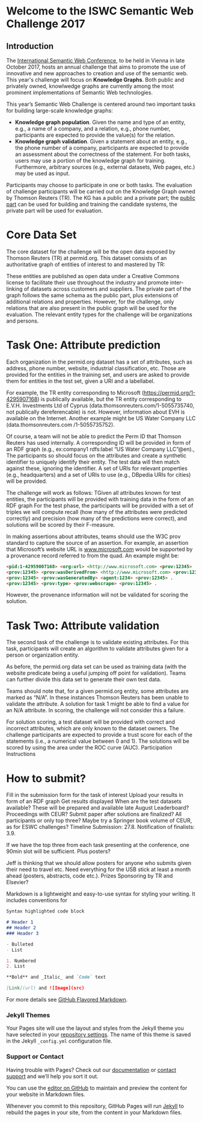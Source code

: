 # Welcome to the ISWC Semantic Web Challenge 2017

## Introduction
The [International Semantic Web Conference](https://iswc2017.semanticweb.org), to be held in Vienna in late October 2017, hosts an annual challenge that aims to promote the use of innovative and new approaches to creation and use of the semantic web. This year's challenge will focus on **Knowledge Graphs**. Both public and privately owned, knowlwedge graphs are currently among the most prominent implementations of Semantic Web technologies. 

This year’s Semantic Web Challenge is centered around two important tasks for building large-scale knowledge graphs:
- **Knowledge graph population**. Given the name and type of an entity, e.g., a name of a company, and a relation, e.g., phone number, participants are expected to provide the value(s) for the relation.
- **Knowledge graph validation**. Given a statement about an entity, e.g., the phone number of a company, participants are expected to provide an assessment about the correctness of the statement.
For both tasks, users may use a portion of the knowledge graph for training. Furthermore, arbitrary sources (e.g., external datasets, Web pages, etc.) may be used as input.
 
Participants may choose to participate in one or both tasks. The evaluation of challenge participants will be carried out on the Knowledge Graph owned by Thomson Reuters (TR). The KG has a public and a private part; the [public part](https://permid.org/) can be used for building and training the candidate systems, the private part will be used for evaluation.

# Core Data Set
The core dataset for the challenge will be the open data exposed by Thomson Reuters (TR) at permid.org. This dataset consists of an authoritative graph of entities of interest to and mastered by TR:

These entities are published as open data under a Creative Commons license to facilitate their use throughout the industry and promote inter-linking of datasets across customers and suppliers. The private part of the graph follows the same schema as the public part, plus extensions of additional relations and properties. However, for the challenge, only relations that are also present in the public graph will be used for the evaluation. The relevant entity types for the challenge will be organizations and persons.

# Task One: Attribute prediction
Each organization in the permid.org dataset has a set of attributes, such as address, phone number, website, industrial classification, etc. Those are provided for the entities in the training set, and users are asked to provide them for entities in the test set, given a URI and a labellabel.
 
For example, the TR entity corresponding to Microsoft (https://permid.org/1-4295907168) is publically available, but the TR entity corresponding to E.V.H. Investments Ltd of Cyprus (data.thomsonreuters.com/1-5055735740, not publically dereferencable) is not. However, information about EVH is available on the Internet. Another example might be US Water Company LLC (data.thomsonreuters.com /1-5055735752).
 
Of course, a team will not be able to predict the Perm ID that Thomson Reuters has used internally. A corresponding ID will be provided in form of an RDF graph (e.g., ex:company1 rdfs:label “US Water Company LLC”@en)., The participants so should focus on the attributes and create a synthetic identifier to uniquely identify their entity. The test data will then match against these, ignoring the identifier. A set of URIs for relevant properties (e.g., headquarters) and a set of URIs to use (e.g., DBpedia URIs for cities) will be provided. 
 
The challenge will work as follows:
TGiven all attributes known for test entities, the participants will be provided with training data in the form of an RDF graph
For the test phase, the participants will be provided with a set of triples we will compute recall (how many of the attributes were predicted correctly) and precision (how many of the predictions were correct), and solutions will be scored by their F-measure.
 
In making assertions about attributes, teams should use the W3C prov standard to capture the source of an assertion. For example, an assertion that Microsoft’s website URL is www.microsoft.com would be supported by a provenance record referred to from the quad. An example might be:
```markdown 
<pid:1-42959007168> <org:url> <http://www.microsoft.com> <prov:12345> .
<prov:12345> <prov:wasDerivedFrom> <http://www.microsoft.com> <prov:12345> .
<prov:12345> <prov:wasGeneratedBy> <agent:1234> <prov:12345> .
<prov:12345> <prov:type> <prov:webscrape> <prov:12345> .
``` 
However, the provenance information will not be validated for scoring the solution.
# Task Two: Attribute validation
The second task of the challenge is to validate existing attributes. For this task, participants will create an algorithm to validate attributes given for a person or organization entity.
 
As before, the permid.org data set can be used as training data (with the website predicate being a useful jumping off point for validation). Teams can further divide this data set to generate their own test data.
 
Teams should note that, for a given permid.org entity, some attributes are marked as “N/A”. In these instances Thomson Reuters has been unable to validate the attribute. A solution for task 1 might be able to find a value for an N/A attribute. In scoring, the challenge will not consider this a failure.
 
For solution scoring, a test dataset will be provided with correct and incorrect attributes, which are only known to the dataset owners. The challenge participants are expected to provide a trust score for each of the statements (i.e., a numerical value between 0 and 1). The solutions will be scored by using the area under the ROC curve (AUC).
Participation Instructions
# How to submit?
Fill in the submission form for the task of interest
Upload your results in form of an RDF graph
Get results displayed
When are the test datasets available?
	These will be prepared and available late August
 Leaderboard?
Proceedings with CEUR?
Submit paper after solutions are finalized? All participants or only top three? Maybe try a Springer book volume of CEUR, as for ESWC challenges? 
Timeline
Submission: 27.8.
Notification of finalists: 3.9.
 
If we have the top three from each task presenting at the conference, one 90min slot will be sufficient. Plus posters?
 
Jeff is thinking that we should allow posters for anyone who submits given their need to travel etc. Need everything for the USB stick at least a month ahead (posters, abstracts, code etc.).
Prizes
Sponsoring by TR and Elsevier?

Markdown is a lightweight and easy-to-use syntax for styling your writing. It includes conventions for

```markdown
Syntax highlighted code block

# Header 1
## Header 2
### Header 3

- Bulleted
- List

1. Numbered
2. List

**Bold** and _Italic_ and `Code` text

[Link](url) and ![Image](src)
```

For more details see [GitHub Flavored Markdown](https://guides.github.com/features/mastering-markdown/).

### Jekyll Themes

Your Pages site will use the layout and styles from the Jekyll theme you have selected in your [repository settings](https://github.com/ngonga/SemWebChallenge2017/settings). The name of this theme is saved in the Jekyll `_config.yml` configuration file.

### Support or Contact

Having trouble with Pages? Check out our [documentation](https://help.github.com/categories/github-pages-basics/) or [contact support](https://github.com/contact) and we’ll help you sort it out.

You can use the [editor on GitHub](https://github.com/ngonga/SemWebChallenge2017/edit/master/index.md) to maintain and preview the content for your website in Markdown files.

Whenever you commit to this repository, GitHub Pages will run [Jekyll](https://jekyllrb.com/) to rebuild the pages in your site, from the content in your Markdown files.

